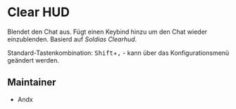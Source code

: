 # Clear HUD

Blendet den Chat aus. Fügt einen Keybind hinzu um den Chat wieder einzublenden. Basierd auf _Soldias Clearhud_.

Standard-Tastenkombination: <kbd>Shift</kbd>+<kbd>,</kbd> - kann über das Konfigurationsmenü geändert werden.

## Maintainer

- Andx
